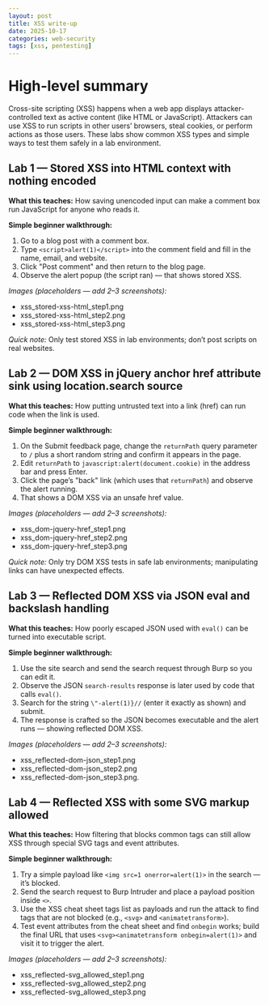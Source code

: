 ```yaml
---
layout: post
title: XSS write-up
date: 2025-10-17
categories: web-security
tags: [xss, pentesting]
---
```

# High-level summary
Cross-site scripting (XSS) happens when a web app displays attacker-controlled text as active content (like HTML or JavaScript). Attackers can use XSS to run scripts in other users’ browsers, steal cookies, or perform actions as those users. These labs show common XSS types and simple ways to test them safely in a lab environment.

## Lab 1 — Stored XSS into HTML context with nothing encoded

**What this teaches:** How saving unencoded input can make a comment box run JavaScript for anyone who reads it.

**Simple beginner walkthrough:**

1. Go to a blog post with a comment box.
2. Type `<script>alert(1)</script>` into the comment field and fill in the name, email, and website.
3. Click "Post comment" and then return to the blog page.
4. Observe the alert popup (the script ran) — that shows stored XSS.

*Images (placeholders — add 2–3 screenshots):*

* xss_stored-xss-html_step1.png
* xss_stored-xss-html_step2.png
* xss_stored-xss-html_step3.png

*Quick note:* Only test stored XSS in lab environments; don’t post scripts on real websites.

## Lab 2 — DOM XSS in jQuery anchor href attribute sink using location.search source

**What this teaches:** How putting untrusted text into a link (href) can run code when the link is used.

**Simple beginner walkthrough:**

1. On the Submit feedback page, change the `returnPath` query parameter to `/` plus a short random string and confirm it appears in the page.
2. Edit `returnPath` to `javascript:alert(document.cookie)` in the address bar and press Enter.
3. Click the page’s "back" link (which uses that `returnPath`) and observe the alert running.
4. That shows a DOM XSS via an unsafe href value.

*Images (placeholders — add 2–3 screenshots):*

* xss_dom-jquery-href_step1.png
* xss_dom-jquery-href_step2.png
* xss_dom-jquery-href_step3.png

*Quick note:* Only try DOM XSS tests in safe lab environments; manipulating links can have unexpected effects.

## Lab 3 — Reflected DOM XSS via JSON eval and backslash handling

**What this teaches:** How poorly escaped JSON used with `eval()` can be turned into executable script.

**Simple beginner walkthrough:**

1. Use the site search and send the search request through Burp so you can edit it.
2. Observe the JSON `search-results` response is later used by code that calls `eval()`.
3. Search for the string `\"-alert(1)}//` (enter it exactly as shown) and submit.
4. The response is crafted so the JSON becomes executable and the alert runs — showing reflected DOM XSS.

*Images (placeholders — add 2–3 screenshots):*

* xss_reflected-dom-json_step1.png
* xss_reflected-dom-json_step2.png
* xss_reflected-dom-json_step3.png.

## Lab 4 — Reflected XSS with some SVG markup allowed

**What this teaches:** How filtering that blocks common tags can still allow XSS through special SVG tags and event attributes.

**Simple beginner walkthrough:**

1. Try a simple payload like `<img src=1 onerror=alert(1)>` in the search — it’s blocked.
2. Send the search request to Burp Intruder and place a payload position inside `<>`.
3. Use the XSS cheat sheet tags list as payloads and run the attack to find tags that are not blocked (e.g., `<svg>` and `<animatetransform>`).
4. Test event attributes from the cheat sheet and find `onbegin` works; build the final URL that uses `<svg><animatetransform onbegin=alert(1)>` and visit it to trigger the alert.

*Images (placeholders — add 2–3 screenshots):*

* xss_reflected-svg_allowed_step1.png
* xss_reflected-svg_allowed_step2.png
* xss_reflected-svg_allowed_step3.png

